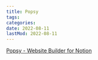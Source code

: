 ```yaml
---
title: Popsy
tags:
categories:
date: 2022-08-11
lastMod: 2022-08-11
---
```

[Popsy - Website Builder for Notion](https://popsy.co/)
